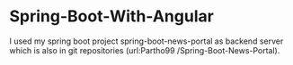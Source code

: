 # Spring-Boot-With-Angular

I used my spring boot project  spring-boot-news-portal as backend server which is also in git repositories (url:Partho99
/Spring-Boot-News-Portal).
